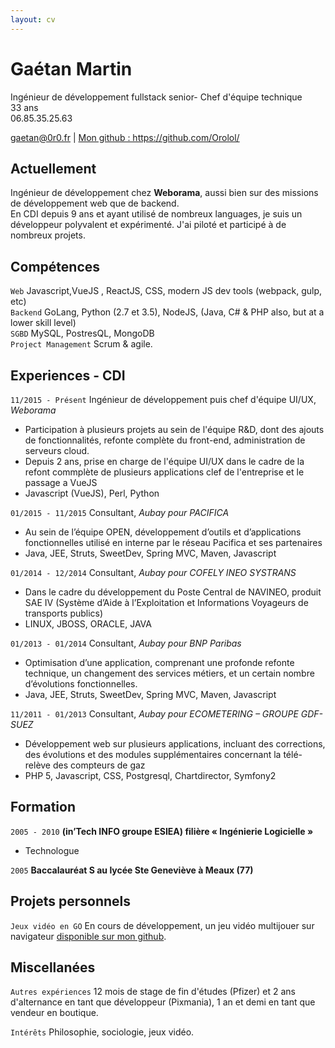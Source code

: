 ```yaml
---
layout: cv
---
```


# Gaétan Martin

Ingénieur de développement fullstack senior- Chef d'équipe technique  
33 ans  
06.85.35.25.63

<div id="webaddress">
<a href="mailto:gaetan@0r0.fr">gaetan@0r0.fr</a>
| <a href="https://github.com/Orolol/">Mon github : https://github.com/Orolol/</a>
</div>

## Actuellement

Ingénieur de développement chez **Weborama**, aussi bien sur des missions de développement web que de backend.  
En CDI depuis 9 ans et ayant utilisé de nombreux languages, je suis un développeur polyvalent et expérimenté. J'ai piloté et participé à de nombreux projets.

## Compétences

`Web` Javascript,VueJS , ReactJS, CSS, modern JS dev tools (webpack, gulp, etc)  
`Backend` GoLang, Python (2.7 et 3.5), NodeJS, (Java, C# & PHP also, but at a lower skill level)  
`SGBD` MySQL, PostresQL, MongoDB  
`Project Management` Scrum & agile.

## Experiences - CDI

`11/2015 - Présent`
Ingénieur de développement puis chef d'équipe UI/UX, _Weborama_

- Participation à plusieurs projets au sein de l'équipe R&D, dont des ajouts de fonctionnalités, refonte complète du front-end, administration de serveurs cloud.
- Depuis 2 ans, prise en charge de l'équipe UI/UX dans le cadre de la refont commplète de plusieurs applications clef de l'entreprise et le passage a VueJS
- Javascript (VueJS), Perl, Python

`01/2015 - 11/2015`
Consultant, _Aubay pour PACIFICA_

- Au sein de l’équipe OPEN, développement d’outils et d’applications fonctionnelles utilisé en interne par le réseau Pacifica et ses partenaires
- Java, JEE, Struts, SweetDev, Spring MVC, Maven, Javascript

`01/2014 - 12/2014`
Consultant, _Aubay pour COFELY INEO SYSTRANS_

- Dans le cadre du développement du Poste Central de NAVINEO, produit SAE IV (Système d’Aide à l’Exploitation et Informations Voyageurs de transports publics)
- LINUX, JBOSS, ORACLE, JAVA

`01/2013 - 01/2014`
Consultant, _Aubay pour BNP Paribas_

- Optimisation d’une application, comprenant une profonde refonte technique, un changement des services métiers, et un certain nombre d’évolutions fonctionnelles.
- Java, JEE, Struts, SweetDev, Spring MVC, Maven, Javascript

`11/2011 - 01/2013`
Consultant, _Aubay pour ECOMETERING – GROUPE GDF-SUEZ_

- Développement web sur plusieurs applications, incluant des corrections, des évolutions et des modules supplémentaires concernant la télé-relève des compteurs de gaz
- PHP 5, Javascript, CSS, Postgresql, Chartdirector, Symfony2

## Formation

`2005 - 2010`
**(in’Tech INFO groupe ESIEA) filière « Ingénierie Logicielle »**

- Technologue

`2005`
**Baccalauréat S au lycée Ste Geneviève à Meaux (77)**

## Projets personnels

`Jeux vidéo en GO`
En cours de développement, un jeu vidéo multijouer sur navigateur [disponible sur mon github](https://github.com/Orolol/gogame).

## Miscellanées

`Autres expériences`
12 mois de stage de fin d'études (Pfizer) et 2 ans d'alternance en tant que développeur (Pixmania), 1 an et demi en tant que vendeur en boutique.

`Intérêts`
Philosophie, sociologie, jeux vidéo.

